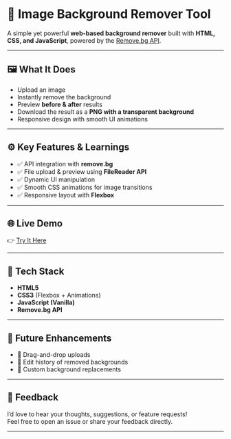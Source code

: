 # 🚀 Image Background Remover Tool

A simple yet powerful **web-based background remover** built with **HTML, CSS, and JavaScript**, powered by the [Remove.bg API](https://www.remove.bg/api).

---

## 🖼️ What It Does
- Upload an image  
- Instantly remove the background  
- Preview **before & after** results  
- Download the result as a **PNG with a transparent background**  
- Responsive design with smooth UI animations  

---

## ⚙️ Key Features & Learnings
- ✅ API integration with **remove.bg**  
- ✅ File upload & preview using **FileReader API**  
- ✅ Dynamic UI manipulation  
- ✅ Smooth CSS animations for image transitions  
- ✅ Responsive layout with **Flexbox**  

---

## 🌐 Live Demo
👉 [Try It Here](https://remove-image-background-and-download.netlify.app/)  

---

## 📖 Tech Stack
- **HTML5**  
- **CSS3** (Flexbox + Animations)  
- **JavaScript (Vanilla)**  
- **Remove.bg API**  

---

## 🔮 Future Enhancements
- 🔹 Drag-and-drop uploads  
- 🔹 Edit history of removed backgrounds  
- 🔹 Custom background replacements  

---

## 💬 Feedback
I’d love to hear your thoughts, suggestions, or feature requests!  
Feel free to open an issue or share your feedback directly.  

---


